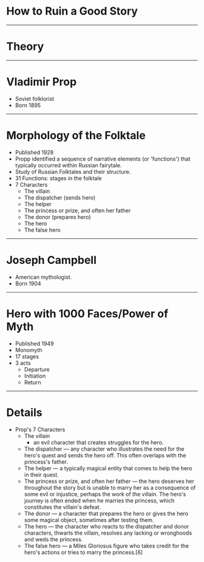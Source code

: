 # How to Ruin a Good Story

---

# Theory

---

# Vladimir Prop

* Soviet folklorist
* Born 1895

---

# Morphology of the Folktale

* Published 1928
* Propp identified a sequence of narrative elements (or 'functions') that typically occurred within Russian fairytale.
* Study of Russian Folktales and their structure.
* 31 Functions: stages in the folktale
* 7 Characters
    * The villain
    * The dispatcher (sends hero)
    * The helper
    * The princess or prize, and often her father
    * The donor (prepares hero)
    * The hero
    * The false hero

---

# Joseph Campbell

* American mythologist.
* Born 1904

---

# Hero with 1000 Faces/Power of Myth

* Published 1949
* Monomyth
* 17 stages
* 3 acts
    * Departure
    * Initiation
    * Return

















---

# Details

- Prop's 7 Characters
    - The villain
        - an evil character that creates struggles for the hero.
    - The dispatcher
        — any character who illustrates the need for the hero's quest and sends the hero off. This often overlaps with the princess's father.
    - The helper
        — a typically magical entity that comes to help the hero in their quest.
    - The princess or prize, and often her father
        — the hero deserves her throughout the story but is unable to marry her as a consequence of some evil or injustice, perhaps the work of the villain. The hero's journey is often ended when he marries the princess, which constitutes the villain's defeat.
    - The donor
        — a character that prepares the hero or gives the hero some magical object, sometimes after testing them.
    - The hero
        — the character who reacts to the dispatcher and donor characters, thwarts the villain, resolves any lacking or wronghoods and weds the princess.
    - The false hero
        — a Miles Gloriosus figure who takes credit for the hero's actions or tries to marry the princess.[6]









